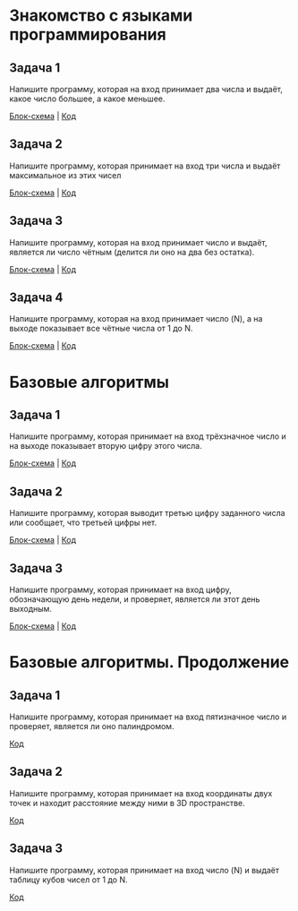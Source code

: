 # Знакомство с языками программирования

## Задача 1

Напишите программу, которая на вход принимает два числа и выдаёт, какое число большее, а какое меньшее.

[Блок-схема](Seminar_1/Task1/diag.drawio.png) | [Код](Seminar_1/Task1/Program.cs)

## Задача 2

Напишите программу, которая принимает на вход три числа и выдаёт максимальное из этих чисел

[Блок-схема](Seminar_1/Task2/diagr.drawio.png) | [Код](Seminar_1/Task2/Program.cs)

## Задача 3

Напишите программу, которая на вход принимает число и выдаёт, является ли число чётным (делится ли оно на два без остатка).

[Блок-схема](Seminar_1/Task3/dia.drawio.png) | [Код](Seminar_1/Task3/Program.cs)

## Задача 4

Напишите программу, которая на вход принимает число (N), а на выходе показывает все чётные числа от 1 до N.

[Блок-схема](Seminar_1/Task4/di.drawio.png) | [Код](Seminar_1/Task4/Program.cs)

# Базовые алгоритмы

## Задача 1

Напишите программу, которая принимает на вход трёхзначное число и на выходе показывает вторую цифру этого числа.

[Блок-схема](Seminar_2/Task5/d.drawio.png) | [Код](Seminar_2/Task5/Program.cs)

## Задача 2

Напишите программу, которая выводит третью цифру заданного числа или сообщает, что третьей цифры нет.

[Блок-схема](Seminar_2/Task6/diagram.drawio.png) | [Код](Seminar_2/Task6/Program.cs)

## Задача 3

Напишите программу, которая принимает на вход цифру, обозначающую день недели, и проверяет, является ли этот день выходным.

[Блок-схема](Seminar_2/Task7/di.drawio.png) | [Код](Seminar_2/Task7/Program.cs)

# Базовые алгоритмы. Продолжение

## Задача 1

Напишите программу, которая принимает на вход пятизначное число и проверяет, является ли оно палиндромом.

[Код](Seminar_3/Task8(19)/Program.cs)

## Задача 2

Напишите программу, которая принимает на вход координаты двух точек и находит расстояние между ними в 3D пространстве.

[Код](Seminar_3/Task9(21)/Program.cs)

## Задача 3

Напишите программу, которая принимает на вход число (N) и выдаёт таблицу кубов чисел от 1 до N.

[Код](Seminar_3/Task10(23)/Program.cs)

